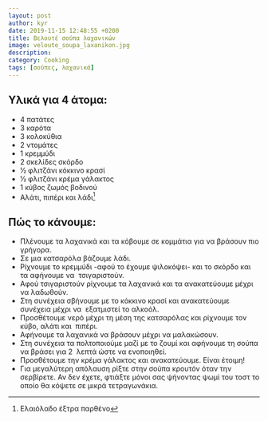 ```yaml
---
layout: post
author: kyr
date: 2019-11-15 12:48:55 +0200
title: Βελουτέ σούπα λαχανικών
image: veloute_soupa_laxanikon.jpg
description:
category: Cooking
tags: [σούπες, λαχανικά]
---
```


## Υλικά για 4 άτομα:

* 4 πατάτες 
* 3 καρότα 
* 3 κολοκύθια 
* 2 ντομάτες 
* 1 κρεμμύδι 
* 2 σκελίδες σκόρδο 
* 1⁄2 φλιτζάνι κόκκινο κρασί 
* 1⁄2 φλιτζάνι κρέμα γάλακτος 
* 1 κύβος ζωμός βοδινού
* Αλάτι, πιπέρι και λάδι[^oil] 



## Πώς το κάνουμε:

* Πλένουμε τα λαχανικά και τα κόβουμε σε κομμάτια για να βράσουν πιο γρήγορα. 
* Σε μια κατσαρόλα βάζουμε λάδι. 
* Ρίχνουμε το κρεμμύδι -αφού το έχουμε ψιλοκόψει- και το σκόρδο και τα αφήνουμε να  τσιγαριστούν. 
* Αφού τσιγαριστούν ρίχνουμε τα λαχανικά και τα ανακατεύουμε μέχρι να λαδωθούν. 
* Στη συνέχεια σβήνουμε με το κόκκινο κρασί και ανακατεύουμε συνέχεια μέχρι να  εξατμιστεί το αλκοόλ. 
* Προσθέτουμε νερό μέχρι τη μέση της κατσαρόλας και ρίχνουμε τον κύβο, αλάτι και  πιπέρι. 
* Αφήνουμε τα λαχανικά να βράσουν μέχρι να μαλακώσουν. 
* Στη συνέχεια τα πολτοποιούμε μαζί με το ζουμί και αφήνουμε τη σούπα να βράσει για 2  λεπτά ώστε να ενοποιηθεί. 
* Προσθέτουμε την κρέμα γάλακτος και ανακατεύουμε. Είναι έτοιμη! 
* Για μεγαλύτερη απόλαυση ρίξτε στην σούπα κρουτόν όταν την σερβίρετε. Αν δεν έχετε, φτιάξτε μόνοι σας ψήνοντας ψωμί του τοστ το οποίο θα κόψετε σε μικρά τετραγωνάκια. 

[^oil]: Ελαιόλαδο έξτρα παρθένο

